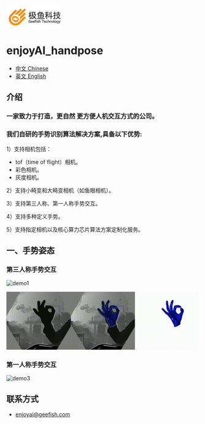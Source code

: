 <p>
<img src="sample/logo.png"  width="148" height ="63" align = "middle" />
</p>

# enjoyAI_handpose


* [中文 Chinese]()
* [英文 English](/doc/English.md)

## 介绍
### 一家致力于打造，更自然 更方便人机交互方式的公司。
### 我们自研的手势识别算法解决方案,具备以下优势:

1）支持相机包括：
* tof（time of flight）相机。
* 彩色相机。
* 灰度相机。

2）支持小畸变和大畸变相机（如鱼眼相机）。

3）支持第三人称、第一人称手势交互。

4）支持多种定义手势。

5）支持指定相机以及核心算力芯片算法方案定制化服务。

## 一、手势姿态
### 第三人称手势交互
![demo1](sample/demo-1.gif)

![demo2](sample/demo-2.gif)

### 第一人称手势交互

![demo3](sample/demo-3.gif)

## 联系方式


* enjoyai@geefish.com

